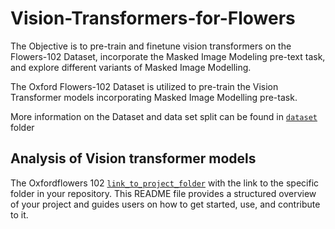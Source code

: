 # Vision-Transformers-for-Flowers
The Objective is to pre-train and finetune vision transformers on the Flowers-102 Dataset, incorporate the Masked Image Modeling pre-text task, and explore  different variants of Masked Image Modelling.

The Oxford Flowers-102 Dataset is utilized to pre-train the Vision Transformer models incorporating Masked Image Modelling pre-task.

More information on the Dataset and data set split can be found in [`dataset`](https://github.com/narasimhan3737/Vision-Transformers-for-Flowers/tree/main/dataset) folder

## Analysis of Vision transformer models 

The Oxfordflowers 102 [`link_to_project_folder`](https://github.com/narasimhan3737/Vision-Transformers-for-Flowers/tree/main/analysis) with the link to the specific folder in your repository. This README file provides a structured overview of your project and guides users on how to get started, use, and contribute to it.

